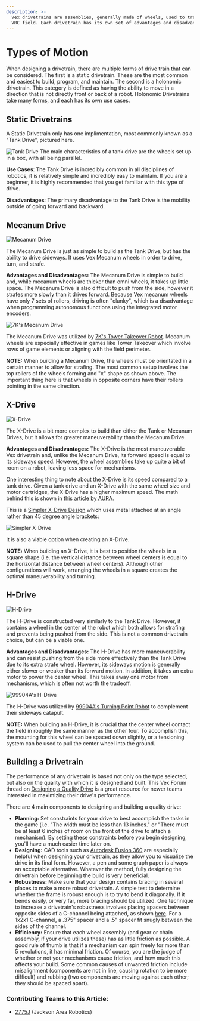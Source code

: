 ```yaml
---
description: >-
  Vex drivetrains are assemblies, generally made of wheels, used to traverse the
  VRC field. Each drivetrain has its own set of advantages and disadvantages.
---
```


# Types of Motion

When designing a drivetrain, there are multiple forms of drive train that can be considered.
The first is a static drivetrain. These are the most common and easiest to build, program, and maintain.
The second is a holonomic drivetrain. This category is defined as having the ability to move in a direction that is not directly front or back of a robot. Holonomic Drivetrains take many forms, and each has its own use cases.

## Static Drivetrains

A Static Drivetrain only has one implimentation, most commonly known as a "Tank Drive", pictured here.

![Tank Drive](https://user-images.githubusercontent.com/65926085/83547350-b0360980-a4c7-11ea-8a5b-f30013d2cb0f.png)
The main characteristics of a tank drive are the wheels set up in a box, with all being parallel.

**Use Cases**: The Tank Drive is incredibly common in all disciplines of robotics, it is relatively simple and incredibly easy to maintain. If you are a beginner, it is highly recommended that you get familiar with this type of drive. 

**Disadvantages**: The primary disadvantage to the Tank Drive is the mobility outside of going forward and backward.

## Mecanum Drive

![Mecanum Drive](https://user-images.githubusercontent.com/65926085/83550465-8206f880-a4cc-11ea-87b7-bb26af8c5626.png)

The Mecanum Drive is just as simple to build as the Tank Drive, but has the ability to drive sideways. It uses Vex Mecanum wheels in order to drive, turn, and strafe.

**Advantages and Disadvantages:** The Mecanum Drive is simple to build and, while mecanum wheels are thicker than omni wheels, it takes up little space. The Mecanum Drive is also difficult to push from the side, however it strafes more slowly than it drives forward. Because Vex mecanum wheels have only 7 sets of rollers, driving is often "clunky", which is a disadvantage when programming autonomous functions using the integrated motor encoders.

![7K&apos;s Mecanum Drive](https://user-images.githubusercontent.com/65926085/83552256-14100080-a4cf-11ea-8362-56dd9513c343.png)

The Mecanum Drive was utilized by [7K's Tower Takeover Robot](https://www.youtube.com/watch?v=vGkMw4Nx-Ks). Mecanum wheels are especially effective in games like Tower Takeover which involve rows of game elements or aligning with the field perimeter.

**NOTE:** When building a Mecanum Drive, the wheels must be orientated in a certain manner to allow for strafing. The most common setup involves the top rollers of the wheels forming and "x" shape as shown above. The important thing here is that wheels in opposite corners have their rollers pointing in the same direction.

## X-Drive

![X-Drive](https://user-images.githubusercontent.com/65926085/83556810-2a6d8a80-a4d6-11ea-9a5f-f44a0f9f7698.png)

The X-Drive is a bit more complex to build than either the Tank or Mecanum Drives, but it allows for greater maneuverability than the Mecanum Drive.

**Advantages and Disadvantages:** The X-Drive is the most maneuverable Vex drivetrain and, unlike the Mecanum Drive, its forward speed is equal to its sideways speed. However, the wheel assemblies take up quite a bit of room on a robot, leaving less space for mechanisms.

One interesting thing to note about the X-Drive is its speed compared to a tank drive. Given a tank drive and an X-Drive with the same wheel size and motor cartridges, the X-Drive has a higher maximum speed. The math behind this is shown in [this article by AURA](https://aura.org.nz/why-is-x-drive-faster/).

This is a [Simpler X-Drive Design](https://www.vexforum.com/t/simpler-x-drive-design/80770) which uses metal attached at an angle rather than 45 degree angle brackets:

![Simpler X-Drive](https://user-images.githubusercontent.com/65926085/83553426-cd230a80-a4d0-11ea-8731-be887931df6d.png)

It is also a viable option when creating an X-Drive.

**NOTE:** When building an X-Drive, it is best to position the wheels in a square shape \(i.e. the vertical distance between wheel centers is equal to the horizontal distance between wheel centers\). Although other configurations will work, arranging the wheels in a square creates the optimal maneuverability and turning.

## H-Drive

![H-Drive](https://user-images.githubusercontent.com/65926085/83558236-5558de00-a4d8-11ea-9052-47b3f9ea525f.png)

The H-Drive is constructed very similarly to the Tank Drive. However, it contains a wheel in the center of the robot which both allows for strafing and prevents being pushed from the side. This is not a common drivetrain choice, but can be a viable one.

**Advantages and Disadvantages:** The H-Drive has more maneuverability and can resist pushing from the side more effectively than the Tank Drive due to its extra strafe wheel. However, its sideways motion is generally either slower or weaker than its forward motion. In addition, it takes an extra motor to power the center wheel. This takes away one motor from mechanisms, which is often not worth the tradeoff.

![99904A&apos;s H-Drive](https://user-images.githubusercontent.com/65926085/83677779-450d3580-a5a2-11ea-9238-1f288bbdf526.png)

The H-Drive was utilized by [99904A's Turning Point Robot](https://www.youtube.com/watch?v=MLQynFXRzZI) to complement their sideways catapult.

**NOTE:** When building an H-Drive, it is crucial that the center wheel contact the field in roughly the same manner as the other four. To accomplish this, the mounting for this wheel can be spaced down slightly, or a tensioning system can be used to pull the center wheel into the ground.

## Building a Drivetrain

The performance of any drivetrain is based not only on the type selected, but also on the quality with which it is designed and built. This Vex Forum thread on [Designing a Quality Drive](https://www.vexforum.com/t/designing-a-quality-drive/81850) is a great resource for newer teams interested in maximizing their drive's performance.

There are 4 main components to designing and building a quality drive:

* **Planning:** Set constraints for your drive to best accomplish the tasks in the game \(i.e. "The width must be less than 13 inches." or "There must be at least 6 inches of room on the front of the drive to attach a mechanism\). By setting these constraints before you begin designing, you'll have a much easier time later on. 
* **Designing:** CAD tools such as [Autodesk Fusion 360](https://www.autodesk.com/products/fusion-360/students-teachers-educators) are especially helpful when designing your drivetrain, as they allow you to visualize the drive in its final form. However, a pen and some graph paper is always an acceptable alternative. Whatever the method, fully designing the drivetrain before beginning the build is very beneficial.
* **Robustness:** Make sure that your design contains bracing in several places to make a more robust drivetrain. A simple test to determine whether the frame is robust enough is to try to bend it diagonally. If it bends easily, or very far, more bracing should be utilized. One technique to increase a drivetrain's robustness involves placing spacers between opposite sides of a C-channel being attached, as shown [here](https://www.vexforum.com/uploads/default/original/3X/7/6/76ca8cbde060b57aa60ade37a45e920d7cbdaada.png). For a 1x2x1 C-channel, a .375" spacer and a .5" spacer fit snugly between the sides of the channel.
* **Efficiency:** Ensure that each wheel assembly \(and gear or chain assembly, if your drive utilizes these\) has as little friction as possible. A good rule of thumb is that if a mechanism can spin freely for more than 5 revolutions, it has minimal friction. Of course, you are the judge of whether or not your mechanisms cause friction, and how much this affects your build. Some common causes of unwanted friction include misalignment \(components are not in line, causing rotation to be more difficult\) and rubbing \(two components are moving against each other; they should be spaced apart\).

### Contributing Teams to this Article:

* [2775J](https://www.youtube.com/channel/UCxpfFq6ShDvgmU9P4y6rc_Q?view_as=subscriber) \(Jackson Area Robotics\)

